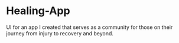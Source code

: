 # Healing-App

UI for an app I created that serves as a community for those on their journey from injury to recovery and beyond.
